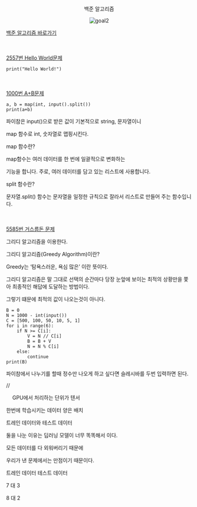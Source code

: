 <div align="center">
  백준 알고리즘
</div>

<div align="center">
  
![goal2](https://user-images.githubusercontent.com/94054859/163657769-6813c527-e3bc-4d91-b32e-e4b4f1b517d3.png)
</div>

[백준 알고리즘 바로가기](https://www.acmicpc.net/)

ㅤ

[2557번 Hello World문제](https://www.acmicpc.net/problem/2557)

```
print("Hello World!")
```

ㅤ

[1000번 A+B문제](https://www.acmicpc.net/problem/1000)

```
a, b = map(int, input().split())
print(a+b)
```

파이참은 input()으로 받은 값이 기본적으로 string, 문자열이니

map 함수로 int, 숫자열로 맵핑시킨다.

map 함수란?

map함수는 여러 데이터를 한 번에 일괄적으로 변화하는 

기능을 합니다. 주로, 여러 데이터를 담고 있는 리스트에 사용합니다.

split 함수란?

문자열.split() 함수는 문자열을 일정한 규칙으로 잘라서 리스트로 만들어 주는 함수입니다.

ㅤ

[5585번 거스름돈 문제](https://www.acmicpc.net/problem/5585)

그리디 알고리즘을 이용한다.

그리디 알고리즘(Greedy Algorithm)이란?

Greedy는 ‘탐욕스러운, 욕심 많은’ 이란 뜻이다.

그리디 알고리즘은 말 그대로 선택의 순간마다 당장 눈앞에 보이는 최적의 상황만을 쫓아 최종적인 해답에 도달하는 방법이다.

그렇기 떄문에 최적의 값이 나오는것이 아니다.

```
B = 0
N = 1000 - int(input())
C = [500, 100, 50, 10, 5, 1]
for i in range(6):
    if N >= C[i]:
        V = N // C[i]
        B = B + V
        N = N % C[i]
    else:
        continue
print(B)
```

파이참에서 나누기를 할때 정수만 나오게 하고 싶다면 슬레시바를 두번 입력하면 된다.

//

ㅤ
GPU에서 처리하는 단위가 텐서

한번에 학습시키는 데이터 양은 배치

트레인 데이터와 테스트 데이터

둘을 나눈 이유는 딥러닝 모델이 너무 똑똑해서 이다.

모든 데이터를 다 외워버리기 때문에

우리가 낸 문제에서는 만점이기 때문이다.

트레인 데이터 테스트 데이터

7 대 3

8 대 2
